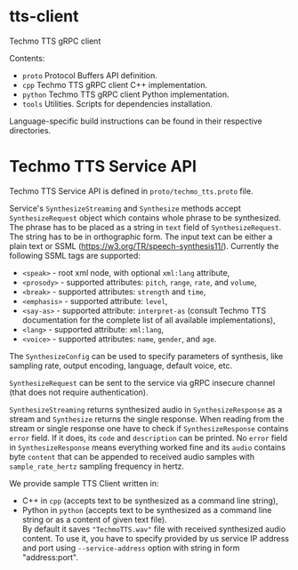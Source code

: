 # tts-client
Techmo TTS gRPC client

Contents:  
- `proto`   Protocol Buffers API definition.  
- `cpp`     Techmo TTS gRPC client C++ implementation.  
- `python`  Techmo TTS gRPC client Python implementation.  
- `tools`   Utilities. Scripts for dependencies installation.  

Language-specific build instructions can be found in their respective directories.

# Techmo TTS Service API

Techmo TTS Service API is defined in `proto/techmo_tts.proto` file.

Service's `SynthesizeStreaming` and `Synthesize` methods accept `SynthesizeRequest` object which contains whole phrase to be synthesized.
The phrase has to be placed as a string in `text` field of `SynthesizeRequest`. The string has to be in orthographic form.
The input text can be either a plain text or SSML (https://w3.org/TR/speech-synthesis11/).
Currently the following SSML tags are supported:
- `<speak>` - root xml node, with optional `xml:lang` attribute,
- `<prosody>` - supported attributes: `pitch`, `range`, `rate`, and `volume`,
- `<break>` - supported attributes: `strength` and `time`,
- `<emphasis>` - supported attribute: `level`,
- `<say-as>` - supported attribute: `interpret-as` (consult Techmo TTS documentation for the complete list of all available implementations),
- `<lang>` - supported attribute: `xml:lang`,
- `<voice>` - supported attributes: `name`, `gender`, and `age`.

The `SynthesizeConfig` can be used to specify parameters of synthesis, like sampling rate, output encoding, language, default voice, etc.

`SynthesizeRequest` can be sent to the service via gRPC insecure channel (that does not require authentication).

`SynthesizeStreaming` returns synthesized audio in `SynthesizeResponse` as a stream and `Synthesize` returns the single response. When reading from the stream or single response one have to check if `SynthesizeResponse` contains `error` field. If it does, its `code` and `description` can be printed. No `error` field in `SynthesizeResponse` means everything worked fine and its `audio` contains byte `content` that can be appended to received audio samples with `sample_rate_hertz` sampling frequency in hertz.

We provide sample TTS Client written in:
- C++ in `cpp` (accepts text to be synthesized as a command line string),  
- Python in `python` (accepts text to be synthesized as a command line string or as a content of given text file).  
By default it saves `"TechmoTTS.wav"` file with received synthesized audio content. To use it, you have to specify provided by us service IP address and port using `--service-address` option with string in form "address:port".

